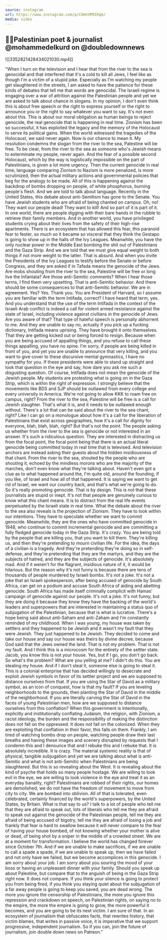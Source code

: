 ```yaml
---
source: instagram
url: https://www.instagram.com/p/C6HnVM9IKqm/
media: video
---
```


## ☝🏿Palestinian poet & journalist @mohammedelkurd on @doubledownnews

![[3352821428434021030.mp4]]

"When I turn on the television and I hear that from the river to the sea is genocidal and that interfered that it's a cold to kill all Jews,
I feel like as though I'm a victim of a stupid joke.
Especially as I'm watching my people get slaughtered in the streets, I am asked to have the patience for these kinds of debates that tell me that words are genocidal.
The Israeli regime is engaging over a war of attrition against the Palestinian people and yet we are asked to talk about chance in slogans.
In my opinion, I don't even think this is about free speech or the right to express yourself or the right to announce you or the right to say whatever you want to say.
It's not even about this. This is about our moral obligation as human beings to reject genocide, the real genocide that is happening in real time.
Zionism has been so successful, it has exploited the legacy and the memory of the Holocaust to serve its political gains.
When the world witnessed the tragedies of the Holocaust, we said never again. Now is our chance to mean it.
My resolution condemns the slogan from the river to the sea, Palestine will be free.
To be clear, from the river to the sea as someone who's Jewish means to exterminate my people, never again.
And the fear of a possible second Holocaust, which by the way is logistically impossible on the part of Palestinians, is given a lot more urgency.
Then the current genocide in real time, language comparing Zionism to Nazism is more penalized, is more scrutinized, then the actual military actions and governmental policies that beg for the analogy to be made.
All of this is happening against the backdrop of bombs dropping on people, of white phosphorus, burning people's flesh.
And we are told to talk about language.
Recently in the United States, this debate about anti-Semitism has gone to the Senate. You have Jewish students who are afraid of being chanted on campus.
Oh, no! They want our people dead! They want to kill!
And so part of it is part of it.
In one world, there are people digging with their bare hands in the rubble to retrieve their family members.
And in another world, you have privileged students crying about their lives from the safety of their high-rise apartments.
There is an ecosystem that has allowed this fear, this paranoid fear to fester, so much so it became so visceral that they think the Gestapo is going to show up in the halls of the Ivy Leagues.
Meanwhile, you have the only nuclear power in the Middle East bombing the shit out of Palestinians and the Gaza Strip.
And we are told that we must give equal weight to both things if not more weight to the latter.
That is absurd. And when you invite the Presidents of the Ivy Leagues to testify before the Senate or before Congress, and they are asked if in Tafada means the genocide of the Jews.
Are mobs shouting from the river to the sea, Palestine will be free or long live the Infantata? Are those anti-Semitic comments?
When I hear those terms, I find them very upsetting.
That is anti-Semitic behavior. And there should be some consequences to that anti-Semitic behavior.
We are in agreement. Yes? Yes. Thank you.
You are President of Harvard, so I assume you are familiar with the term Intifada, correct?
I have heard that term, yes.
And you understand that the use of the term Intifada in the context of the Israeli Arab conflict is indeed a call for violent armed resistance against the state of Israel,
including violence against civilians in the genocide of Jews. Are you aware of that?
That type of hateful speech is personally abhorrent to me.
And they are unable to say no, actually if you pick up a fucking dictionary, Intifada means uprising. They have brought it onto themselves.
That they are getting kicked out or being forced to resign. Because when you are being accused of appalling things, and you refuse to call these things appalling, you have no spine.
I'm sorry, if people are being killed in front of you, and yet you are unable to announce that very killing, and you want to give cover to these discursive mental gymnastics, I have no sympathy for you.
If these presidents were able to stand up straight and look that question in the eye and say, how dare you ask me such a disgusting question.
Of course, Intifada does not mean the genocide of the Jewish people. My students are protesting what is going on in the Gaza Strip, which is within the right of expression.
I strongly believe that the movements like BDS and SJP should be outlawed from every college and every university in America.
We're not going to allow KKK to roam free on campus, right?
From the river to the sea, Palestine will be free is a call for Jewish slaughter. That's what it is, and it needs to be outlawed enough without.
There's a lot that can be said about the river to the sea chant, right? Like I can go on a monologue about how it's a call for the liberation of Palestinians that exist across geographies, how it's a call for dignity for everyone, blah, blah, blah, right?
But that's not the point. The people asking us whether from the river to the sea is genocide or not interested in an answer.
It's such a ridiculous question. They are interested in distracting us from the focal point, the focal point being that there is an actual literal genocide being committed today in real time that is televised.
And television anchors are instead asking their guests about the hidden insidiousness of that chant.
From the river to the sea, shouted by the people who are shouting it, echoed by the mindless morons who are the majority of the marches, don't even know what they're talking about.
Haven't even got a clue as to what happened around the, I'm quite old, around the founding, if you like, of Israel and how all of that happened.
It is saying we want to get rid of Israel, we want our country back, and that's what we're going to do. So it's really promoting genocide.
That is by design. This is not that these journalists are stupid or inept. It's not that people are genuinely curious to know what this chant means.
It is to distract from the real life events perpetuated by the Israeli state in real time.
What the debate about the river to the sea also reveals is the projection of Zionism. They have to look within our intentions.
They have to speculate whether we want to commit genocide. Meanwhile, they are the ones who have committed genocide in 1948, who continue to commit incremental genocide and are committing a fully fledged genocide today in the Gaza Strip.
It's crazy. You are being told by the people that are killing you, that you want to kill them. They're killing us, and then they're pretending to mourn civilian life.
For the idea, the days of a civilian is a tragedy. And they're pretending they're doing so in self-defense, and they're pretending that they are the martyrs, and they are the subjects of hatred, and they are the subjects of genocide.
It's absolutely mad. And if it weren't for the flagrant, insidious nature of it, it would be hilarious. But the reason why it's not funny is because there are tens of thousands of people murdered by Israeli bombs.
It's not a joke. It's not a joke that an Israeli spokesperson, after being accused of genocide by South Africa, can get on a podium and accuse South Africa of aiding and abetting genocide.
South Africa has made itself criminally complicit with Hamas' campaign of genocide against our people.
It's not a joke. It's not funny, but they are doing it because they know they have the backing of the world's leaders and superpowers that are interested in maintaining a status quo of subjugation of the Palestinian, because that is what is lucrative.
There's a hope being said about anti-Saham and anti-Zaham and I'm constantly reminded of my childhood.
When I was young, my house was taken by settlers and they happened to be Jewish and it wasn't my fault that they were Jewish. They just happened to be Jewish. They decided to come and take our house and say our house was theirs by divine decree, because God said that the Jews owned the land.
That is not my problem. That is not my fault. And I think this is a microcosm for the entirety of the settler state.
Jacob, you know this is not your house.
Yes, but if I go, you don't go back. So what's the problem? What are you yelling at me? I didn't do this.
You are stealing my house.
And if I don't steal it, someone else is going to steal it.
This is a colonial enterprise that has decided willingly to desecrate and exploit Jewish symbols in favor of its settler project and we are supposed to distance ourselves from that.
If you are using the Star of David as a military symbol, as an icon of conquest, how is that my fault?
If you are leveling neighborhoods to the grounds, then planting the Star of David in the middle of the neighborhood.
If you are literally carving the Star of David in the faces of young Palestinian men, how are we supposed to distance ourselves from this conflation?
When this government is intentionally, explicitly and institutionally conflating Judaism, the religion, with Zionism, a racist ideology, the burden and the responsibility of making the distinction does not fall on the oppressed.
It does not fall on the colonized. When they are exploiting that conflation in their favor, this falls on them.
Frankly, I am tired of watching bombs drop on people, watching people draw their last breaths and having these images and scenery disrupted by requests that I condemn this and I denounce that and I rebuke this and I rebuke that.
It is absolutely incredible. It is crazy. The material systemic reality is that of physical, tangible subjugation and yet we are talking about what is anti-Semitic and what is not anti-Semitic when Palestinians are being slaughtered.
But this is so revealing about the West. It is revealing about the kind of psyche that holds so many people hostage.
We are willing to look evil in the eye, we are willing to look violence in the eye and treat it as an everyday banality, right?
Palestinians are robbed of their rights, our homes are demolished, we do not have the freedom of movement to move from city to city.
We are bombed into oblivion. All of that is tolerated, even celebrated, certainly financed by the world's superpowers, by the United States, by Britain.
What is that say to us? I talk to a lot of people who tell me that they are afraid to speak out, lots of liberals who tell me they are afraid to speak out against the genocide of the Palestinian people,
tell me they are afraid of being accused of bigotry, tell me they are afraid of losing a job and frankly that fear is hard to swallow because it will never compare to the fear of having your house bombed, of not knowing whether your mother is alive or dead, of being shot by a sniper in the middle of a crowded street.
We are at a moment for transformation. I believe the world has changed forever since October 7th.
And if we are unable to make sacrifices, if we are unable to call a spade a spade, if we are unable to speak up, then we have failed and not only have we failed, but we become accomplices in this genocide.
I am sorry about your job. I am sorry about you souring the mood of your boss or having an unpleasant dinner with your family.
Should you speak up about Palestine, but compare that to the anguish of being in the Gaza Strip right now. It does not compare. If you think your silence is going to protect you from being fired, if you think you staying quiet about the subjugation of a far away people is going to keep you saved, you are dead wrong.
The more you ignore the censorship of Palestinians, the more you ignore this repression and crackdown on speech, on Palestinian rights, on saying no to the empire, the more the empire is going to grow, the more powerful it becomes, and you are going to be its next victim. I am sure of that.
In an ecosystem of journalism that obfuscates facts, that rewrites history, that victim blames, that writes in passive voice, it is imperative that we support progressive, independent journalism.
So if you can, join the future of journalism, join double down news on Patreon."